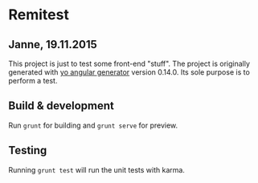 # Remitest
## Janne, 19.11.2015

This project is just to test some front-end "stuff".
The project is originally generated with [yo angular generator](https://github.com/yeoman/generator-angular)
version 0.14.0. Its sole purpose is to perform a test.

## Build & development

Run `grunt` for building and `grunt serve` for preview.

## Testing

Running `grunt test` will run the unit tests with karma.
